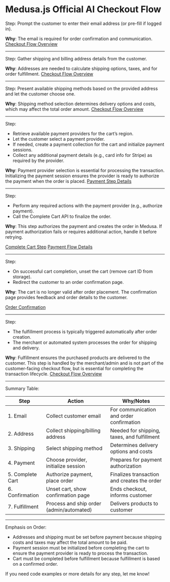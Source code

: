 # Medusa.js Official AI Checkout Flow

Step: Prompt the customer to enter their email address (or pre-fill if logged in).

**Why**: The email is required for order confirmation and communication.
[Checkout Flow Overview](https://docs.medusajs.com/resources/storefront-development/checkout)

---

Step: Gather shipping and billing address details from the customer.

**Why**: Addresses are needed to calculate shipping options, taxes, and for order fulfillment.
[Checkout Flow Overview](https://docs.medusajs.com/resources/storefront-development/checkout)

---

Step: Present available shipping methods based on the provided address and let the customer choose one.

**Why**: Shipping method selection determines delivery options and costs, which may affect the total order amount.
[Checkout Flow Overview](https://docs.medusajs.com/resources/storefront-development/checkout)

---

Step:

- Retrieve available payment providers for the cart’s region.
- Let the customer select a payment provider.
- If needed, create a payment collection for the cart and initialize payment sessions.
- Collect any additional payment details (e.g., card info for Stripe) as required by the provider.

**Why**: Payment provider selection is essential for processing the transaction. Initializing the payment session ensures the provider is ready to authorize the payment when the order is placed.
[Payment Step Details](https://docs.medusajs.com/resources/storefront-development/checkout/payment)

---

Step:

- Perform any required actions with the payment provider (e.g., authorize payment).
- Call the Complete Cart API to finalize the order.

**Why**: This step authorizes the payment and creates the order in Medusa. If payment authorization fails or requires additional action, handle it before retrying.

[Complete Cart Step](https://docs.medusajs.com/resources/storefront-development/checkout/complete-cart)
[Payment Flow Details](https://docs.medusajs.com/resources/commerce-modules/payment/payment-checkout-flow)

---

Step:

- On successful cart completion, unset the cart (remove cart ID from storage).
- Redirect the customer to an order confirmation page.

**Why**: The cart is no longer valid after order placement. The confirmation page provides feedback and order details to the customer.

[Order Confirmation](https://docs.medusajs.com/resources/storefront-development/checkout/complete-cart)

---

Step:

- The fulfillment process is typically triggered automatically after order creation.
- The merchant or automated system processes the order for shipping and delivery.

**Why**: Fulfillment ensures the purchased products are delivered to the customer. This step is handled by the merchant/admin and is not part of the customer-facing checkout flow, but is essential for completing the transaction lifecycle.
[Checkout Flow Overview](https://docs.medusajs.com/resources/storefront-development/checkout)

---

Summary Table:

| Step             | Action                                   | Why/Notes                                   |
| ---------------- | ---------------------------------------- | ------------------------------------------- |
| 1. Email         | Collect customer email                   | For communication and order confirmation    |
| 2. Address       | Collect shipping/billing address         | Needed for shipping, taxes, and fulfillment |
| 3. Shipping      | Select shipping method                   | Determines delivery options and costs       |
| 4. Payment       | Choose provider, initialize session      | Prepares for payment authorization          |
| 5. Complete Cart | Authorize payment, place order           | Finalizes transaction and creates the order |
| 6. Confirmation  | Unset cart, show confirmation page       | Ends checkout, informs customer             |
| 7. Fulfillment   | Process and ship order (admin/automated) | Delivers products to customer               |

---

Emphasis on Order:

- Addresses and shipping must be set before payment because shipping costs and taxes may affect the total amount to be paid.
- Payment session must be initialized before completing the cart to ensure the payment provider is ready to process the transaction.
- Cart must be completed before fulfillment because fulfillment is based on a confirmed order.

If you need code examples or more details for any step, let me know!
